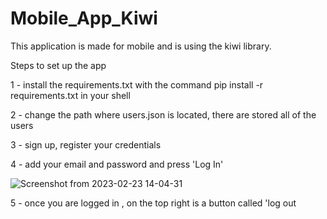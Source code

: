 # Mobile_App_Kiwi

This application is made for mobile and is using the kiwi library.

Steps to set up the app

1 - install the requirements.txt with the command pip install -r requirements.txt in your shell

2 - change the path where users.json is located, there are stored all of the users

3 - sign up, register your credentials

4 - add your email and password and press 'Log In'


![Screenshot from 2023-02-23 14-04-31](https://user-images.githubusercontent.com/92254819/220933235-7ba09fc3-9e56-4839-b5b0-67ee3e3adace.png)


5 - once you are logged in ,  on the top right is a button called 'log out
